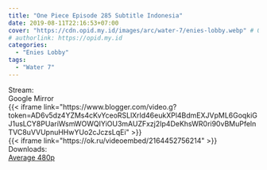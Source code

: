 ```yaml
---
title: "One Piece Episode 285 Subtitle Indonesia"
date: 2019-08-11T22:16:53+07:00
cover: "https://cdn.opid.my.id/images/arc/water-7/enies-lobby.webp" # Optional, cover
# authorlink: https://opid.my.id
categories:
  - "Enies Lobby"
tags:
  - "Water 7"
---
```

<div class="ui menu violet borderless inverted">
  <div class="header item active">
        Stream:
    </div>
  <a class="active item" data-tab="google">
    <i class="google drive icon"></i> Google
  </a>
  <a class="item nounderline" data-tab="mirror">
    <i class="odnoklassniki icon"></i> Mirror
  </a>
</div>
<div class="ui bottom attached tab segment active" style="border:0 !important;" data-tab="google">
 {{< iframe link="https://www.blogger.com/video.g?token=AD6v5dz4YZMs4cKvYceoRSLlXrld46eukXPl4BdmEXJVpML6GoqkiGJ1usLCY8PUariWsmWOWQIYiOU3mAUZFxzj2Ip4DeKhsWR0ri90vBMuPfelnTVC8uVVUpnuHHwYUo2cJczsLqEi" >}}
</div>
<div class="ui bottom attached tab segment" style="border:0 !important;" data-tab="mirror">
{{< iframe link="https://ok.ru/videoembed/2164452756214" >}}
</div>
<div class="ui menu violet borderless inverted">
  <div class="header item active">
        Downloads:
    </div>
  <a class="item nounderline" href="https://ouo.io/TpRtavh" target="_blank" rel="dofollow"><i class="google drive icon"></i>
    Average 480p</a>
</div>